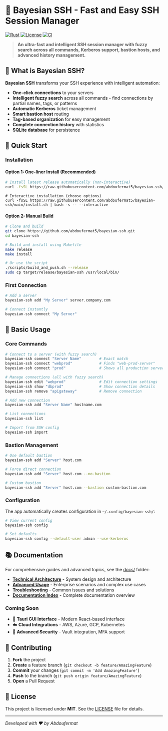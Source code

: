 # 🚀 Bayesian SSH - Fast and Easy SSH Session Manager

[![Rust](https://img.shields.io/badge/Rust-1.70+-blue.svg)](https://rustup.rs/)
[![License](https://img.shields.io/badge/License-MIT-green.svg)](LICENSE)
[![CI](https://github.com/abdoufermat5/bayesian-ssh/workflows/CI/badge.svg)](https://github.com/abdoufermat5/bayesian-ssh/actions/workflows/ci.yml)

> **An ultra-fast and intelligent SSH session manager with fuzzy search across all commands, Kerberos support, bastion hosts, and advanced history management.**

## 🎯 What is Bayesian SSH?

**Bayesian SSH** transforms your SSH experience with intelligent automation:

- **One-click connections** to your servers
- **Intelligent fuzzy search** across all commands - find connections by partial names, tags, or patterns
- **Automatic Kerberos** ticket management
- **Smart bastion host** routing
- **Tag-based organization** for easy management
- **Complete connection history** with statistics
- **SQLite database** for persistence

## 🚀 Quick Start

### Installation

#### Option 1: One-liner Install (Recommended)
```bash
# Install latest release automatically (non-interactive)
curl -fsSL https://raw.githubusercontent.com/abdoufermat5/bayesian-ssh/main/install.sh | bash
```

```
# Interactive installation (choose options)
curl -fsSL https://raw.githubusercontent.com/abdoufermat5/bayesian-ssh/main/install.sh | bash -s -- --interactive
```

#### Option 2: Manual Build
```bash
# Clone and build
git clone https://github.com/abdoufermat5/bayesian-ssh.git
cd bayesian-ssh

# Build and install using Makefile
make release
make install

# Or use the script
./scripts/build_and_push.sh --release
sudo cp target/release/bayesian-ssh /usr/local/bin/
```

### First Connection
```bash
# Add a server
bayesian-ssh add "My Server" server.company.com

# Connect instantly
bayesian-ssh connect "My Server"
```

## 📖 Basic Usage

### Core Commands
```bash
# Connect to a server (with fuzzy search)
bayesian-ssh connect "Server Name"        # Exact match
bayesian-ssh connect "webprod"            # Finds "web-prod-server"
bayesian-ssh connect "prod"               # Shows all production servers

# Manage connections (all with fuzzy search)
bayesian-ssh edit "webprod"               # Edit connection settings
bayesian-ssh show "dbprod"                # Show connection details
bayesian-ssh remove "apigateway"          # Remove connection

# Add new connection
bayesian-ssh add "Server Name" hostname.com

# List connections
bayesian-ssh list

# Import from SSH config
bayesian-ssh import
```

### Bastion Management
```bash
# Use default bastion
bayesian-ssh add "Server" host.com

# Force direct connection
bayesian-ssh add "Server" host.com --no-bastion

# Custom bastion
bayesian-ssh add "Server" host.com --bastion custom-bastion.com
```


### Configuration

The app automatically creates configuration in `~/.config/bayesian-ssh/`:

```bash
# View current config
bayesian-ssh config

# Set defaults
bayesian-ssh config --default-user admin --use-kerberos
```

## 📚 Documentation

For comprehensive guides and advanced topics, see the [docs/](docs/) folder:

- **[Technical Architecture](docs/technical-architecture.md)** - System design and architecture
- **[Advanced Usage](docs/advanced-usage.md)** - Enterprise scenarios and complex use cases  
- **[Troubleshooting](docs/troubleshooting.md)** - Common issues and solutions
- **[Documentation Index](docs/README.md)** - Complete documentation overview


### Coming Soon
- 🎨 **Tauri GUI Interface** - Modern React-based interface
- ☁️ **Cloud Integrations** - AWS, Azure, GCP, Kubernetes
- 🔐 **Advanced Security** - Vault integration, MFA support

## 🤝 Contributing

1. **Fork** the project
2. **Create** a feature branch (`git checkout -b feature/AmazingFeature`)
3. **Commit** your changes (`git commit -m 'Add AmazingFeature'`)
4. **Push** to the branch (`git push origin feature/AmazingFeature`)
5. **Open** a Pull Request

## 📄 License

This project is licensed under **MIT**. See the [LICENSE](LICENSE) file for details.

---


*Developed with ❤️ by Abdoufermat*
